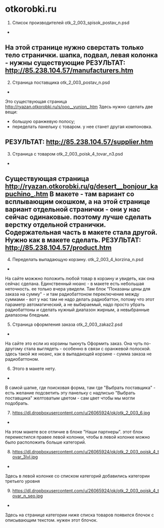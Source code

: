 otkorobki.ru
============
1. Список производителей otk_2_003_spisok_postav_n.psd
-
На этой странице нужно сверстать только тело странички. шапка, подвал, левая колонка - нужны существующие
РЕЗУЛЬТАТ: http://85.238.104.57/manufacturers.htm
-

2. Страница поставщика otk_2_003_postav_n.psd
-
Это существующая страница http://ryazan.otkorobki.ru/s/ooo__yunion_.htm
Здесь нужно сделать две вещи:
  - большую оранжевую полосу;
  - переделать панельку с товаром. у нее станет другая компоновка.

РЕЗУЛЬТАТ: http://85.238.104.57/supplier.htm
-

3. Страница с товаром otk_2_003_poisk_4_tovar_n3.psd
-
Существующая страница http://ryazan.otkorobki.ru/g/desert__bonjour_kapuchino_.htm
В макете - там вариант со всплывающим окошком, а на этой странице вариант отдельной странички - они у нас сейчас одинаковые. поэтому лучше сделать верстку отдельной странички. Содержательная часть в макете стала другой. Нужно как в макете сделать.
РЕЗУЛЬТАТ: http://85.238.104.57/product.htm
-

4. Переделать выпадающую корзину. otk_2_003_4_korzina_n.psd
-
На сайте можжно положить любой товар в корзину и увидеть, как она сейчас сделана. Единственный нюанс - в макете есть небольшая неточность. ее только вчера увидели. Там блок "Показаны цены для заказа на сумму" - и там радиобаттоном переключение между суммами - вот у нас там не надо делать радиобаттон, потому что этот параметр автоматический, а не выбираемый, надо просто убрать радиобаттоны и сделать нужный диапазон жирным, а невыбранные диапазоны бледным.

5. Страница оформления заказа otk_2_003_zakaz2.psd
-
На сайте это если из корзины тыкнуть Оформить заказ. Она чуть по-другому стала выглядеть - особенно в связи с оранжевой полоской. здесь такой же нюанс, как в выпадающей корзине - сумма заказа не радиобаттоном.

6. Этого в макете нету.
-
В самой шапке, где поисковая форма, там где "Выбрать поставщика" - есть желание подсветить эту панельку с надписью "Выбрать поставщика" желтоватым цветом - сам цвет чтобы мы могли подобрать.

7. https://dl.dropboxusercontent.com/u/26065924/ok/otk_2_003_6.jpg
-
На этом макете все отличие в блоке "Наши партнеры". этот блок переместился правее левой колонки, чтобы в левой колонке можно было расположить больше категорий.

8. https://dl.dropboxusercontent.com/u/26065924/ok/otk_2_003_poisk_4_tovar_3lvl.jpg
-
Здесь в левой колонке со списком категорий добавились категории третьего уровня

9. https://dl.dropboxusercontent.com/u/26065924/ok/otk_2_003_poisk_4_tovar_n_seo.jpg
-
Здесь на странице категории ниже списка товаров появился блочок с описывающим текстом. нужен этот блочок.